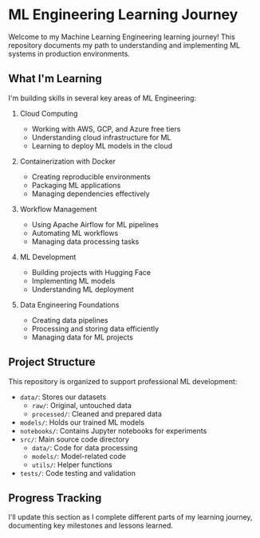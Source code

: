 # ML Engineering Learning Journey

Welcome to my Machine Learning Engineering learning journey! This repository documents my path to understanding and implementing ML systems in production environments.

## What I'm Learning

I'm building skills in several key areas of ML Engineering:

1. Cloud Computing
   - Working with AWS, GCP, and Azure free tiers
   - Understanding cloud infrastructure for ML
   - Learning to deploy ML models in the cloud

2. Containerization with Docker
   - Creating reproducible environments
   - Packaging ML applications
   - Managing dependencies effectively

3. Workflow Management
   - Using Apache Airflow for ML pipelines
   - Automating ML workflows
   - Managing data processing tasks

4. ML Development
   - Building projects with Hugging Face
   - Implementing ML models
   - Understanding ML deployment

5. Data Engineering Foundations
   - Creating data pipelines
   - Processing and storing data efficiently
   - Managing data for ML projects

## Project Structure

This repository is organized to support professional ML development:

- `data/`: Stores our datasets
  - `raw/`: Original, untouched data
  - `processed/`: Cleaned and prepared data
- `models/`: Holds our trained ML models
- `notebooks/`: Contains Jupyter notebooks for experiments
- `src/`: Main source code directory
  - `data/`: Code for data processing
  - `models/`: Model-related code
  - `utils/`: Helper functions
- `tests/`: Code testing and validation

## Progress Tracking

I'll update this section as I complete different parts of my learning journey, documenting key milestones and lessons learned.